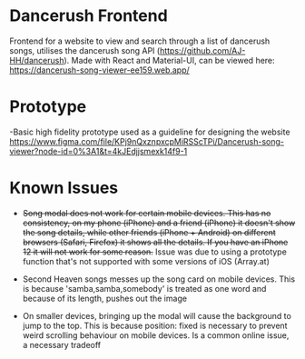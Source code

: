 # Dancerush Frontend
Frontend for a website to view and search through a list of dancerush songs, utilises the dancerush song API (https://github.com/AJ-HH/dancerush). Made with React and Material-UI, can be viewed here: https://dancerush-song-viewer-ee159.web.app/

# Prototype
-Basic high fidelity prototype used as a guideline for designing the website
https://www.figma.com/file/KPj9nQxznpxcpMiRSScTPi/Dancerush-song-viewer?node-id=0%3A1&t=4kJEdjjsmexk14f9-1

# Known Issues

- ~~Song modal does not work for certain mobile devices. This has no consistency, on my phone (iPhone) and a friend (iPhone) it doesn't show the song details, while other friends (iPhone + Android) on different browsers (Safari, Firefox) it shows all the details. If you have an iPhone 12 it will not work for some reason.~~
Issue was due to using a prototype function that's not supported with some versions of iOS (Array.at)

- Second Heaven songs messes up the song card on mobile devices. This is because 'samba,samba,somebody' is treated as one word and because of its length, pushes out the image  

- On smaller devices, bringing up the modal will cause the background to jump to the top. This is because position: fixed is necessary to prevent weird scrolling behaviour on mobile devices. Is a common online issue, a necessary tradeoff
